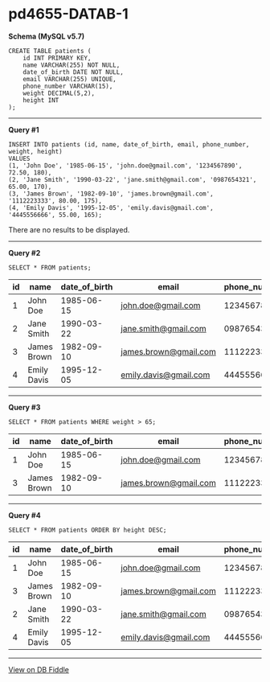 # pd4655-DATAB-1

**Schema (MySQL v5.7)**

    CREATE TABLE patients (
        id INT PRIMARY KEY,
        name VARCHAR(255) NOT NULL,
        date_of_birth DATE NOT NULL,
        email VARCHAR(255) UNIQUE,
        phone_number VARCHAR(15),
        weight DECIMAL(5,2),
        height INT
    );
    

---

**Query #1**

    INSERT INTO patients (id, name, date_of_birth, email, phone_number, weight, height)
    VALUES 
    (1, 'John Doe', '1985-06-15', 'john.doe@gmail.com', '1234567890', 72.50, 180),
    (2, 'Jane Smith', '1990-03-22', 'jane.smith@gmail.com', '0987654321', 65.00, 170),
    (3, 'James Brown', '1982-09-10', 'james.brown@gmail.com', '1112223333', 80.00, 175),
    (4, 'Emily Davis', '1995-12-05', 'emily.davis@gmail.com', '4445556666', 55.00, 165);

There are no results to be displayed.

---
**Query #2**

    
    
    SELECT * FROM patients;

| id  | name        | date_of_birth | email                 | phone_number | weight | height |
| --- | ----------- | ------------- | --------------------- | ------------ | ------ | ------ |
| 1   | John Doe    | 1985-06-15    | john.doe@gmail.com    | 1234567890   | 72.50  | 180    |
| 2   | Jane Smith  | 1990-03-22    | jane.smith@gmail.com  | 0987654321   | 65.00  | 170    |
| 3   | James Brown | 1982-09-10    | james.brown@gmail.com | 1112223333   | 80.00  | 175    |
| 4   | Emily Davis | 1995-12-05    | emily.davis@gmail.com | 4445556666   | 55.00  | 165    |

---
**Query #3**

    
    
    SELECT * FROM patients WHERE weight > 65;

| id  | name        | date_of_birth | email                 | phone_number | weight | height |
| --- | ----------- | ------------- | --------------------- | ------------ | ------ | ------ |
| 1   | John Doe    | 1985-06-15    | john.doe@gmail.com    | 1234567890   | 72.50  | 180    |
| 3   | James Brown | 1982-09-10    | james.brown@gmail.com | 1112223333   | 80.00  | 175    |

---
**Query #4**

    
    
    SELECT * FROM patients ORDER BY height DESC;

| id  | name        | date_of_birth | email                 | phone_number | weight | height |
| --- | ----------- | ------------- | --------------------- | ------------ | ------ | ------ |
| 1   | John Doe    | 1985-06-15    | john.doe@gmail.com    | 1234567890   | 72.50  | 180    |
| 3   | James Brown | 1982-09-10    | james.brown@gmail.com | 1112223333   | 80.00  | 175    |
| 2   | Jane Smith  | 1990-03-22    | jane.smith@gmail.com  | 0987654321   | 65.00  | 170    |
| 4   | Emily Davis | 1995-12-05    | emily.davis@gmail.com | 4445556666   | 55.00  | 165    |

---

[View on DB Fiddle](https://www.db-fiddle.com/)
